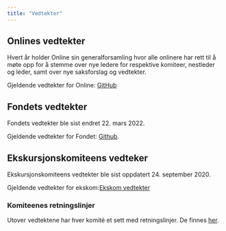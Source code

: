 ```yaml
---
title: "Vedtekter"
---
```


## Onlines vedtekter  
Hvert år holder Online sin generalforsamling hvor alle onlinere har rett til å møte opp for å stemme over nye ledere for respektive komiteer, nestleder og leder, samt over nye saksforslag og vedtekter.  

Gjeldende vedtekter for Online: [GitHub](https://github.com/dotkom/Onlines_Vedtekter)

## Fondets vedtekter
Fondets vedtekter ble sist endret 22. mars 2022.  

Gjeldende vedtekter for Fondet:  [Github](https://github.com/dotkom/Onlines_Fond_Vedtekter).

## Ekskursjonskomiteens vedteker 
Ekskursjonskomiteens vedtekter ble sist oppdatert 24. september 2020.  

Gjeldende vedtekter for ekskom:[Ekskom vedtekter](/attachments/815-ekskom_vedktekter.pdf)  

### Komiteenes retningslinjer
Utover vedtektene har hver komité et sett med retningslinjer. De finnes [her](/info/innsikt-og-interface/retningslinjer/).